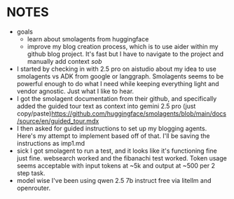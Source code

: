 # NOTES
- goals
    - learn about smolagents from huggingface
    - improve my blog creation process, which is to use aider within my github blog project.  It's fast but I have to navigate to the project and manually add context *sob*
- I started by checking in with 2.5 pro on aistudio about my idea to use smolagents vs ADK from google or langgraph.  Smolagents seems to be powerful enough to do what I need while keeping everything light and vendor agnostic. Just what I like to hear. 
- I got the smolagent documentation from their github, and specifically added the guided tour text as context into gemini 2.5 pro (just copy/paste)https://github.com/huggingface/smolagents/blob/main/docs/source/en/guided_tour.mdx
- I then asked for guided instructions to set up my blogging agents. Here's my attempt to implement based off of that.  I'll be saving the instructions as imp1.md
 - sick I got smolagent to run a test, and it looks like it's functioning fine just fine.  websearch worked and the fibanachi test worked.  Token usage seems acceptable with input tokens at ~5k and output at ~500 per 2 step task. 
 - model wise I've been using qwen 2.5 7b instruct free via litellm and openrouter. 